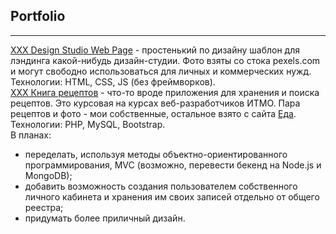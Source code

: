 ## Portfolio
***
[XXX Design Studio Web Page](https://ulidi.github.io/Portfolio/Design_Page/index.html) - простенький по дизайну шаблон для лэндинга какой-нибудь дизайн-студии. Фото взяты со стока pexels.com и могут свободно использоваться для личных и коммерческих нужд. Технологии: HTML, CSS, JS (без фреймворков).   
[XXX Книга рецептов](https://github.com/ULidi/Portfolio/tree/master/recipies) - что-то вроде приложения для хранения и поиска рецептов. Это курсовая на курсах веб-разработчиков ИТМО. Пара рецептов и фото - мои собственные, остальное взято с сайта [Еда](https://eda.ru/). Технологии: PHP, MySQL, Bootstrap.  
В планах:  
- переделать, используя методы объектно-ориентированного программирования, MVC (возможно, перевести бекенд на Node.js и MongoDB);  
- добавить возможность создания  пользователем собственного личного кабинета и хранения им своих записей отдельно от общего реестра;
- придумать более приличный дизайн.